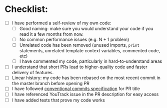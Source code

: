 # Checklist:

- [ ] I have performed a self-review of my own code:
    - [ ] Good naming: make sure you would understand your code if you read it a few months from now.
    - [ ] No common performance issues (e.g. N + 1 problem)
    - [ ] Unrelated code has been removed (unused imports, `print` statements, unrelated template context variables, commented code, etc)
    - [ ] I have commented my code, particularly in hard-to-understand areas
- [ ] I understand that short PRs lead to higher-quality code and faster delivery of features.
- [ ] Linear history: my code has been rebased on the most recent commit in the master branch before opening PR
- [ ] I have followed [conventional commits specification](https://www.conventionalcommits.org/) for PR title
- [ ] I have referenced YouTrack issue in the PR description for easy access
- [ ] I have added tests that prove my code works

